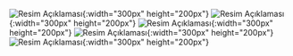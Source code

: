 ![Resim Açıklaması](https://github.com/mehmetkurt98/mersin/raw/main/assets/56899039/ed99edbd-29ae-4a05-bae2-64916b72c4be){:width="300px" height="200px"}
![Resim Açıklaması](https://github.com/mehmetkurt98/mersin/raw/main/assets/56899039/f1f1e5dc-86d0-4095-8999-caf8e2dd4b94){:width="300px" height="200px"}
![Resim Açıklaması](https://github.com/mehmetkurt98/mersin/raw/main/assets/56899039/e4610512-699d-4c6b-ac54-31fa2a5e0df3){:width="300px" height="200px"}
![Resim Açıklaması](https://github.com/mehmetkurt98/mersin/raw/main/assets/56899039/6a9317e4-c520-4f4e-8b61-73327031b09a){:width="300px" height="200px"}
![Resim Açıklaması](https://github.com/mehmetkurt98/mersin/raw/main/assets/56899039/5a909e8f-5eab-4d43-bda9-d59b2efde66b){:width="300px" height="200px"}
